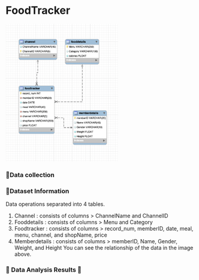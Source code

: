 # FoodTracker
<img src="https://github.com/ChawitTe/FoodTracker/blob/main/JTM_database.png" style="width:300px;">


### 💠Data collection


### 💠Dataset Information
Data operations separated into 4 tables.
1. Channel : consists of columns > ChannelName and ChannelID
2. Fooddetails : consists of columns > Menu and Category
3. Foodtracker : consists of columns > record_num, memberID, date, meal, menu, channel, and shopName, price
4. Memberdetails : consists of columns > memberID, Name, Gender, Weight, and Height
You can see the relationship of the data in the image above.


### 💎 Data Analysis Results 💎

